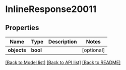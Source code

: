 # InlineResponse20011

## Properties
Name | Type | Description | Notes
------------ | ------------- | ------------- | -------------
**objects** | **bool** |  | [optional] 

[[Back to Model list]](../../README.md#documentation-for-models) [[Back to API list]](../../README.md#documentation-for-api-endpoints) [[Back to README]](../../README.md)


